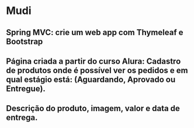 # Mudi
## Spring MVC: crie um web app com Thymeleaf e Bootstrap

## Página criada a partir do curso Alura: Cadastro de produtos onde é possível ver os pedidos e em qual estágio está: (Aguardando, Aprovado ou Entregue).
## Descrição do produto, imagem, valor e data de entrega.

